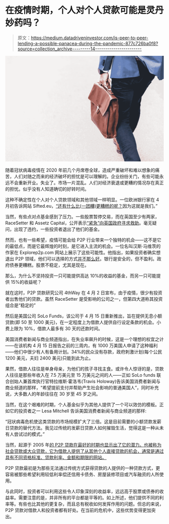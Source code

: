 # 在疫情时期，个人对个人贷款可能是灵丹妙药吗？

> 原文：<https://medium.datadriveninvestor.com/is-peer-to-peer-lending-a-possible-panacea-during-the-pandemic-877c726ba0f8?source=collection_archive---------14----------------------->

![](img/8f10e9e37e497a87b0ae6fee16faf5de.png)

随着冠状病毒疫情在 2020 年前几个月席卷全球，造成严重破坏和难以想象的痛苦，人们对随之而来的经济破坏的担忧是可以理解的。企业纷纷关门，有些可能永远不会重新开业。失业了。市场一片混乱。人们对经济衰退或更糟的情况存在真正的担忧。似乎没有人知道确切的好转时间。

这种不确定性在个人对个人贷款领域和其他领域一样明显。一位欧洲银行家在 4 月初告诉网站 Sifted.eu，[“还有什么比(一团糟)更糟糕的呢？](https://sifted.eu/articles/p2p-lending-europe-mintos-twino/)因为这就是我们。”

当然，有些点对点基金感到了压力。一些股票暂停交易，而在英国至少有两家，RaceSetter 和 Assetz Capital，公开表示[“紧急”向英国政府寻求救助](https://www.ft.com/content/6633f55e-6d27-11ea-89df-41bea055720b)。毫无疑问，出现了违约，一些投资者退出了他们的基金。

然而，也有一些希望，疫情可能会给 P2P 行业带来一个独特的机会——这不是它的最低点，而是它最辉煌的时刻，是它进入主流的机会。一位名叫汉斯·马维茨的作家在 Explorep2p.com 网站上展示了这些可能性。他指出，如果投资者确实想退出 P2P 领域，他们可以选择的方式[并不那么好](https://explorep2p.com/coronavirus/)。银行是安全的，但不盈利。政府债券更糟糕。股票不稳定，尤其是现在。

那么，为什么不坚持投资一只可能提供高达 10%的收益的基金，而另一只可能提供 15%的收益呢？

就在这时，P2P 贷款研究公司 4thWay 在 4 月 2 日宣布，由于疫情，很少有投资者出售他们的贷款。虽然 RaceSetter 是受影响的公司之一，但第四大道称其投资组合是“稳定的”

然后是美国公司 SoLo Funds，该公司于 4 月 15 日重新推出，旨在提供无息小额贷款(即 50 至 1000 美元)，在一定程度上为借款人提供自行设定条款的机会。小费上限为 10%，借款人最多有 30 天的还款时间。

美国消费者新闻与商业频道指出，在失业率飙升的时候，这是一个理想的权宜之计——在该机构 4 月 15 日报告之前的三周内，有 1000 万美国人申请了这种福利——他们中很少有人有备用计划。34%的民众没有存款，政府刺激计划(每个公民 1200 美元，夫妇 2400 美元)只能到此为止。

果然，借款人往往是单身母亲，为他们的孩子寻找主食。或许令人惊讶的是，贷款人往往是那些年收入在 7.5 万美元至 15 万美元之间的人——正如 SoLo funds 联合创始人兼首席执行官特拉维斯·霍洛韦(Travis Holoway)告诉美国消费者新闻与商业频道的那样，“希望提前支付并帮助产生社会影响的普通美国人”，同时补充说，大多数人的年龄往往在 30 岁至 45 岁之间。

当然，在这个艰难的时期，个人基金似乎为其他人提供了一个可以效仿的模板。正如它的投资者之一 Lesa Mitchell 告诉美国消费者新闻与商业频道的那样:

“冠状病毒危机使这类贷款的市场规模扩大了三倍。这是目前需要的小额贷款发薪日贷款的替代方法。我见过传统的发薪日贷款人如何摧毁生活，觉得这是一种从未有人尝试过的模式。”

当然，起源于 2005 年[的 P2P 贷款在最好的时期也显示出了它的潜力。也被称为社会贷款或大众贷款，它为借款人提供了从其他个人直接贷款的机会，通常是通过具有不同资格标准、贷款利率、金额和期限的网站。](https://www.investopedia.com/terms/p/peer-to-peer-lending.asp)

P2P 贷款最初是为那些无法通过传统方式获得贷款的人提供的一种贷款方式，更容易被那些希望利用较低利率偿还信用卡债务、房屋装修项目或汽车融资的人所使用。

与此同时，投资者可以利用这些令人印象深刻的收益率，远远高于股票或债券的收益率。需要注意的是，并非所有的平台都是平等的。如上所述，他们提供不同的利率等。有些也比其他的更复杂，而且总有税收如何发挥作用的问题。但总的来说，P2P 贷款对借款人和投资者都有好处。在当前的危机中，这些优势变得更加突出。